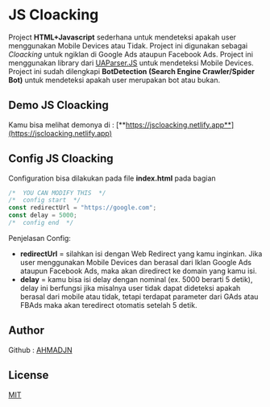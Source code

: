 # JS Cloacking

Project **HTML+Javascript** sederhana untuk mendeteksi apakah user menggunakan Mobile Devices atau Tidak. Project ini digunakan sebagai *Cloacking* untuk ngiklan di Google Ads ataupun Facebook Ads. Project ini menggunakan library dari [UAParser.JS](https://github.com/faisalman/ua-parser-js) untuk mendeteksi Mobile Devices. Project ini sudah dilengkapi **BotDetection (Search Engine Crawler/Spider Bot)** untuk mendeteksi apakah user merupakan bot atau bukan.

## Demo JS Cloacking

Kamu bisa melihat demonya di : [**https://jscloacking.netlify.app**](https://jscloacking.netlify.app)

## Config JS Cloacking

Configuration bisa dilakukan pada file **index.html** pada bagian
```Javascript
/*  YOU CAN MODIFY THIS  */
/*  config start  */
const redirectUrl = "https://google.com";
const delay = 5000;
/*  config end  */
```
Penjelasan Config:
- **redirectUrl** = silahkan isi dengan Web Redirect yang kamu inginkan. Jika user menggunakan Mobile Devices dan berasal dari Iklan Google Ads ataupun Facebook Ads, maka akan diredirect ke domain yang kamu isi.
- **delay** = kamu bisa isi delay dengan nominal (ex. 5000 berarti 5 detik), delay ini berfungsi jika misalnya user tidak dapat dideteksi apakah berasal dari mobile atau tidak, tetapi terdapat parameter dari GAds atau FBAds maka akan teredirect otomatis setelah 5 detik.

## Author

Github : [AHMADJN](https://github.com/ahmadjn)
## License

[MIT](https://choosealicense.com/licenses/mit/)
